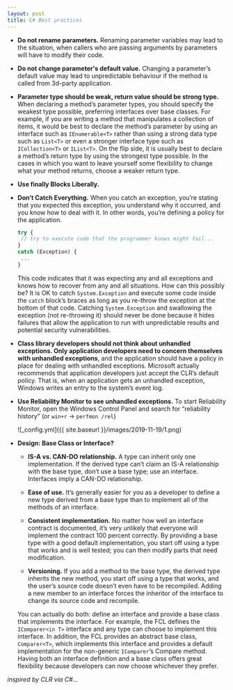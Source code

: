 ```yaml
---
layout: post
title: C# Best practices
---
```


- **Do not rename parameters.** Renaming parameter variables may lead to the situation, when callers who are passing arguments by parameters will have to modify their code.

- **Do not change parameter's default value.** Changing a parameter’s default value may lead to unpredictable behaviour if the method is called from 3d-party application.

- **Parameter type should be weak, return value should be strong type.** When declaring a method’s parameter types, you should specify the weakest type possible, preferring interfaces over base classes. For example, if you are writing a method that manipulates a collection of items, it would be best to declare the method’s parameter by using an interface such as `IEnumerable<T>` rather than using a strong data type such as `List<T>` or even a stronger interface type such as `ICollection<T>` or `IList<T>`. On the flip side, it is usually best to declare a method’s return type by using the strongest type possible. In the cases in which you want to leave yourself some flexibility to change what your method returns, choose a weaker return type.

- **Use finally Blocks Liberally.**

- **Don’t Catch Everything.** When you catch an exception, you’re
stating that you expected this exception, you understand why it occurred, and you know how to deal with it. In other words, you’re defining a policy for the application.

  ```javascript
  try {
   // try to execute code that the programmer knows might fail...
  }
  catch (Exception) {
   ...
  }
  ```

  This code indicates that it was expecting any and all exceptions and knows how to recover from any and all situations. How can this possibly be? It is OK to catch `System.Exception` and execute some code inside the `catch` block’s braces as long as you re-throw the exception at the bottom of that code. Catching `System.Exception` and swallowing the exception (not re-throwing it) should never be done because it hides failures that allow the application to run with unpredictable results and potential security vulnerabilities.

- **Class library developers should not think about unhandled exceptions. Only application developers need to concern themselves with unhandled exceptions**, and the application should have a policy in place for dealing with unhandled exceptions. Microsoft actually recommends that application developers just accept the CLR’s default policy. That is, when an application gets an unhandled exception, Windows writes an entry to the system’s event log.

- **Use Reliability Monitor to see unhandled exceptions.** To start Reliability Monitor, open the Windows Control Panel and search for “reliability history” (or `win+r` -> `perfmon /rel`)

  ![_config.yml]({{ site.baseurl }}/images/2019-11-19/1.png)

- **Design: Base Class or Interface?**
  - **IS-A vs. CAN-DO relationship.** A type can inherit only one implementation. If the derived type can’t claim an IS-A relationship with the base type, don’t use a base type; use an interface. Interfaces imply a CAN-DO relationship.

  - **Ease of use.** It’s generally easier for you as a developer to define a new type derived from a base type than to implement all of the methods of an interface.

  - **Consistent implementation.** No matter how well an interface contract is documented, it’s very unlikely that everyone will implement the contract 100 percent correctly. By providing a base type with a good default implementation, you start off using a type that works and is well tested; you can then modify parts that need modification.
  
  - **Versioning.** If you add a method to the base type, the derived type inherits the new method, you start off using a type that works, and the user’s source code doesn’t even have to be recompiled. Adding a new member to an interface forces the inheritor of the interface to change its source code and recompile.

  You can actually do both: define an interface and provide a
base class that implements the interface. For example, the FCL defines the `IComparer<in T>` interface and any type can choose to implement this interface. In addition, the FCL provides an abstract base class, `Comparer<T>`, which implements this interface and provides a default implementation for the non-generic `IComparer`’s Compare method. Having both an interface definition and a base class offers great flexibility because developers can now choose whichever they prefer.

*inspired by CLR via C#...*
